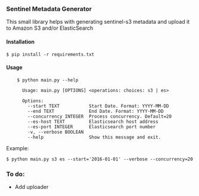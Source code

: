 ### Sentinel Metadata Generator

This small library helps with generating sentinel-s3 metadata and upload it to Amazon S3 and/or ElasticSearch

#### Installation

    $ pip install -r requirements.txt

#### Usage

```
    $ python main.py --help

      Usage: main.py [OPTIONS] <operations: choices: s3 | es>

      Options:
        --start TEXT           Start Date. Format: YYYY-MM-DD
        --end TEXT             End Date. Format: YYYY-MM-DD
        --concurrency INTEGER  Process concurrency. Default=20
        --es-host TEXT         Elasticsearch host address
        --es-port INTEGER      Elasticsearch port number
        -v, --verbose BOOLEAN
        --help                 Show this message and exit.
```

Example:

    $ python main.py s3 es --start='2016-01-01' --verbose --concurrency=20


### To do:

- Add uploader
